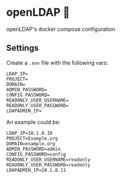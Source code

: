 # openLDAP 🐳

openLDAP's docker compose configuration

## Settings

Create a `.env` file with the following vars:

```env
LDAP_IP=
PROJECT=
DOMAIN=
ADMIN_PASSWORD=
CONFIG_PASSWORD=
READONLY_USER_USERNAME=
READONLY_USER_PASSWORD=
LDAPADMIN_IP=
```

An example could be:


```env
LDAP_IP=10.1.0.10
PROJECT=Example.org
DOMAIN=example.org
ADMIN_PASSWORD=admin
CONFIG_PASSWORD=config
READONLY_USER_USERNAME=readonly
READONLY_USER_PASSWORD=readonly
LDAPADMIN_IP=10.1.0.11
```

